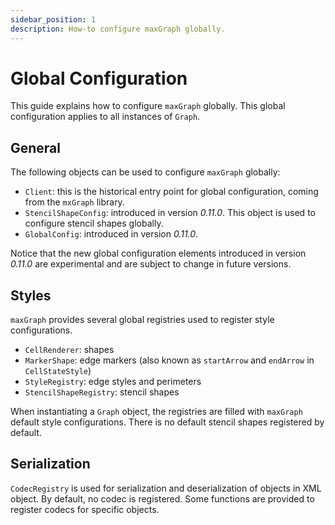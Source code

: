 ```yaml
---
sidebar_position: 1
description: How-to configure maxGraph globally.
---
```


# Global Configuration

This guide explains how to configure `maxGraph` globally. This global configuration applies to all instances of `Graph`.


## General

The following objects can be used to configure `maxGraph` globally:

  - `Client`: this is the historical entry point for global configuration, coming from the `mxGraph` library.
  - `StencilShapeConfig`: introduced in version _0.11.0_. This object is used to configure stencil shapes globally.
  - `GlobalConfig`: introduced in version _0.11.0_.

Notice that the new global configuration elements introduced in version _0.11.0_ are experimental and are subject to change in future versions. 

## Styles

`maxGraph` provides several global registries used to register style configurations.

  - `CellRenderer`: shapes
  - `MarkerShape`: edge markers (also known as `startArrow` and `endArrow` in `CellStateStyle`)
  - `StyleRegistry`: edge styles and perimeters
  - `StencilShapeRegistry`: stencil shapes

When instantiating a `Graph` object, the registries are filled with `maxGraph` default style configurations. There is no default stencil shapes registered by default.


## Serialization

`CodecRegistry` is used for serialization and deserialization of objects in XML object.
By default, no codec is registered. Some functions are provided to register codecs for specific objects.
